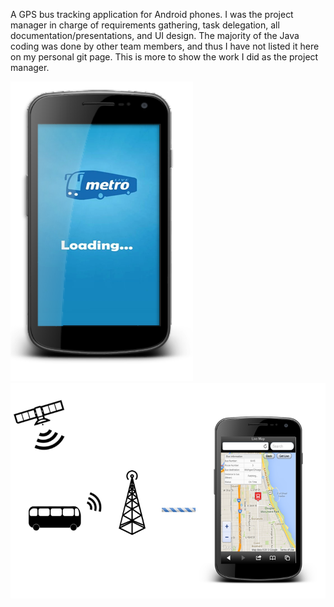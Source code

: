 A GPS bus tracking application for Android phones.  I was the project manager in charge of requirements gathering, 
task delegation, all documentation/presentations, and UI design.  The majority of the Java coding was done by other 
team members, and thus I have not listed it here on my personal git page.  This is more to show the work I did as
the project manager.

![Alt text](1.png?raw=true "Main page")
![Alt text](2.png?raw=true "Manage page")